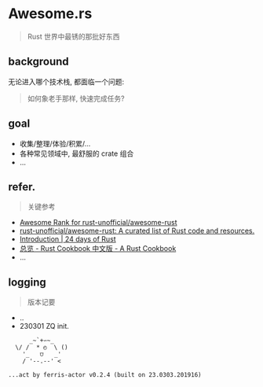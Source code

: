 # Awesome.rs
> Rust 世界中最锈的那批好东西

## background

无论进入哪个技术栈, 都面临一个问题:

> 如何象老手那样, 快速完成任务?

## goal

- 收集/整理/体验/积累/...
- 各种常见领域中, 最舒服的 crate  组合
- ...


## refer.
> 关键参考

- [Awesome Rank for rust-unofficial/awesome-rust](https://github.com/JohnBSmith/moss)
- [rust-unofficial/awesome-rust: A curated list of Rust code and resources.](https://github.com/rust-unofficial/awesome-rust)
- [Introduction | 24 days of Rust](http://zsiciarz.github.io/24daysofrust/index.html)
- [总览 - Rust Cookbook 中文版 - A Rust Cookbook](https://wangchujiang.com/rust-cn-document-for-docker/rust-cookbook/intro.html)
- ...

## logging
> 版本记要

- ..
- 230301 ZQ init.



```
      _~`+∽~_
  \/ /  * ◴  \ ()
    '_   ⩌   _'
    / '--.--' <

...act by ferris-actor v0.2.4 (built on 23.0303.201916)
```
